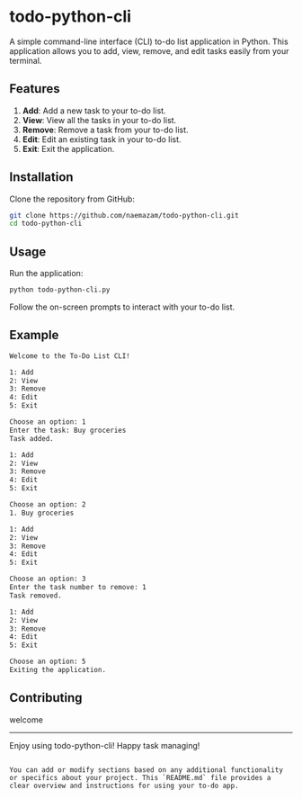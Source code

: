 # todo-python-cli

A simple command-line interface (CLI) to-do list application in Python. This application allows you to add, view, remove, and edit tasks easily from your terminal.

## Features

1. **Add**: Add a new task to your to-do list.
2. **View**: View all the tasks in your to-do list.
3. **Remove**: Remove a task from your to-do list.
4. **Edit**: Edit an existing task in your to-do list.
5. **Exit**: Exit the application.

## Installation

Clone the repository from GitHub:

```bash
git clone https://github.com/naemazam/todo-python-cli.git
cd todo-python-cli
```

## Usage

Run the application:

```bash
python todo-python-cli.py
```

Follow the on-screen prompts to interact with your to-do list.

## Example

```bash
Welcome to the To-Do List CLI!

1: Add
2: View
3: Remove
4: Edit
5: Exit

Choose an option: 1
Enter the task: Buy groceries
Task added.

1: Add
2: View
3: Remove
4: Edit
5: Exit

Choose an option: 2
1. Buy groceries

1: Add
2: View
3: Remove
4: Edit
5: Exit

Choose an option: 3
Enter the task number to remove: 1
Task removed.

1: Add
2: View
3: Remove
4: Edit
5: Exit

Choose an option: 5
Exiting the application.
```

## Contributing

welcome

---

Enjoy using todo-python-cli! Happy task managing!
```

You can add or modify sections based on any additional functionality or specifics about your project. This `README.md` file provides a clear overview and instructions for using your to-do app.
